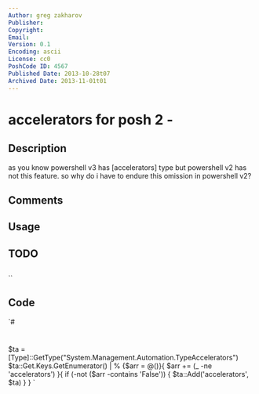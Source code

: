 ```yaml
---
Author: greg zakharov
Publisher: 
Copyright: 
Email: 
Version: 0.1
Encoding: ascii
License: cc0
PoshCode ID: 4567
Published Date: 2013-10-28t07
Archived Date: 2013-11-01t01
---
```


# accelerators for posh 2 - 

## Description

as you know powershell v3 has [accelerators] type but powershell v2 has not this feature. so why do i have to endure this omission in powershell v2?

## Comments



## Usage



## TODO



## 

``

## Code

`#
 #
 $ta = [Type]::GetType("System.Management.Automation.TypeAccelerators")
 $ta::Get.Keys.GetEnumerator() | % {$arr = @()}{
   $arr += $($_ -ne 'accelerators')
 }{
   if (-not ($arr -contains 'False')) {
     $ta::Add('accelerators', $ta)
   }
 }
`

